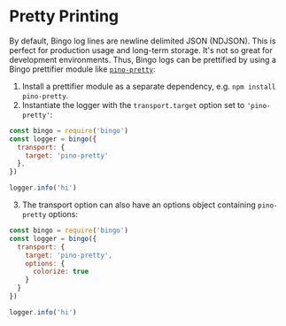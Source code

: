 # Pretty Printing

By default, Bingo log lines are newline delimited JSON (NDJSON). This is perfect
for production usage and long-term storage. It's not so great for development
environments. Thus, Bingo logs can be prettified by using a Bingo prettifier
module like [`pino-pretty`][pp]:

1. Install a prettifier module as a separate dependency, e.g. `npm install pino-pretty`.
2. Instantiate the logger with the `transport.target` option set to `'pino-pretty'`:
  ```js
  const bingo = require('bingo')
  const logger = bingo({
    transport: {
      target: 'pino-pretty'
    },
  })

  logger.info('hi')
  ```
3. The transport option can also have an options object containing `pino-pretty` options:
  ```js
  const bingo = require('bingo')
  const logger = bingo({
    transport: {
      target: 'pino-pretty',
      options: {
        colorize: true
      }
    }
  })

  logger.info('hi')
  ```

  [pp]: https://github.com/pinojs/pino-pretty
